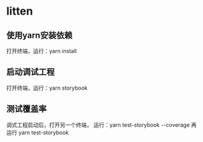 # litten

## 使用yarn安装依赖
打开终端，运行：yarn install

## 启动调试工程
打开终端，运行：yarn storybook

## 测试覆盖率
调式工程启动后，打开另一个终端，
运行：yarn test-storybook --coverage 
再运行 yarn test-storybook
